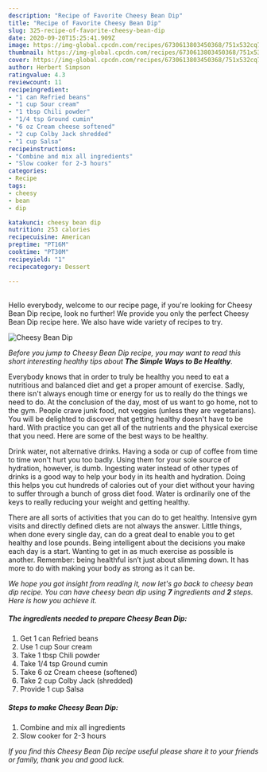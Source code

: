 ```yaml
---
description: "Recipe of Favorite Cheesy Bean Dip"
title: "Recipe of Favorite Cheesy Bean Dip"
slug: 325-recipe-of-favorite-cheesy-bean-dip
date: 2020-09-20T15:25:41.909Z
image: https://img-global.cpcdn.com/recipes/6730613803450368/751x532cq70/cheesy-bean-dip-recipe-main-photo.jpg
thumbnail: https://img-global.cpcdn.com/recipes/6730613803450368/751x532cq70/cheesy-bean-dip-recipe-main-photo.jpg
cover: https://img-global.cpcdn.com/recipes/6730613803450368/751x532cq70/cheesy-bean-dip-recipe-main-photo.jpg
author: Herbert Simpson
ratingvalue: 4.3
reviewcount: 11
recipeingredient:
- "1 can Refried beans"
- "1 cup Sour cream"
- "1 tbsp Chili powder"
- "1/4 tsp Ground cumin"
- "6 oz Cream cheese softened"
- "2 cup Colby Jack shredded"
- "1 cup Salsa"
recipeinstructions:
- "Combine and mix all ingredients"
- "Slow cooker for 2-3 hours"
categories:
- Recipe
tags:
- cheesy
- bean
- dip

katakunci: cheesy bean dip 
nutrition: 253 calories
recipecuisine: American
preptime: "PT16M"
cooktime: "PT30M"
recipeyield: "1"
recipecategory: Dessert

---
```

<br>
Hello everybody, welcome to our recipe page, if you're looking for Cheesy Bean Dip recipe, look no further! We provide you only the perfect Cheesy Bean Dip recipe here. We also have wide variety of recipes to try.
<br>


![Cheesy Bean Dip](https://img-global.cpcdn.com/recipes/6730613803450368/751x532cq70/cheesy-bean-dip-recipe-main-photo.jpg)

<i>Before you jump to Cheesy Bean Dip recipe, you may want to read this short interesting healthy tips about <strong>The Simple Ways to Be Healthy</strong>.</i>

Everybody knows that in order to truly be healthy you need to eat a nutritious and balanced diet and get a proper amount of exercise. Sadly, there isn't always enough time or energy for us to really do the things we need to do. At the conclusion of the day, most of us want to go home, not to the gym. People crave junk food, not veggies (unless they are vegetarians). You will be delighted to discover that getting healthy doesn't have to be hard. With practice you can get all of the nutrients and the physical exercise that you need. Here are some of the best ways to be healthy.

Drink water, not alternative drinks. Having a soda or cup of coffee from time to time won't hurt you too badly. Using them for your sole source of hydration, however, is dumb. Ingesting water instead of other types of drinks is a good way to help your body in its health and hydration. Doing this helps you cut hundreds of calories out of your diet without your having to suffer through a bunch of gross diet food. Water is ordinarily one of the keys to really reducing your weight and getting healthy.

There are all sorts of activities that you can do to get healthy. Intensive gym visits and directly defined diets are not always the answer. Little things, when done every single day, can do a great deal to enable you to get healthy and lose pounds. Being intelligent about the decisions you make each day is a start. Wanting to get in as much exercise as possible is another. Remember: being healthful isn’t just about slimming down. It has more to do with making your body as strong as it can be. 


<i>We hope you got insight from reading it, now let's go back to cheesy bean dip recipe. You can have cheesy bean dip using <strong>7</strong> ingredients and <strong>2</strong> steps. Here is how you achieve it.
</i>

##### The ingredients needed to prepare Cheesy Bean Dip:

1. Get 1 can Refried beans
1. Use 1 cup Sour cream
1. Take 1 tbsp Chili powder
1. Take 1/4 tsp Ground cumin
1. Take 6 oz Cream cheese (softened)
1. Take 2 cup Colby Jack (shredded)
1. Provide 1 cup Salsa


##### Steps to make Cheesy Bean Dip:

1. Combine and mix all ingredients
1. Slow cooker for 2-3 hours


<i>If you find this Cheesy Bean Dip recipe useful please share it to your friends or family, thank you and good luck.</i>

